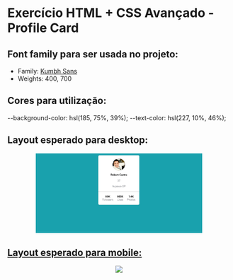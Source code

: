 ### <h1>Exercício HTML + CSS Avançado - Profile Card</h1>

 ## Font family para ser usada no projeto:

- Family: [Kumbh Sans](https://fonts.google.com/specimen/Kumbh+Sans)
- Weights: 400, 700
  
 ## Cores para utilização:

--background-color: hsl(185, 75%, 39%);
--text-color: hsl(227, 10%, 46%);

## Layout esperado para desktop:

<div align="center">
  <a href="https://github.com/RobertCastro86">
    <img height="180em" src="design/card-desktop.JPG"/>
</div>



## Layout esperado para mobile:

<div align="center">
  <a href="https://github.com/RobertCastro86">
    <img height="180em" src="https://github.com/user-attachments/assets/cc5b09c4-2c86-4a98-b641-6b11c72626eb"/>
</div>
